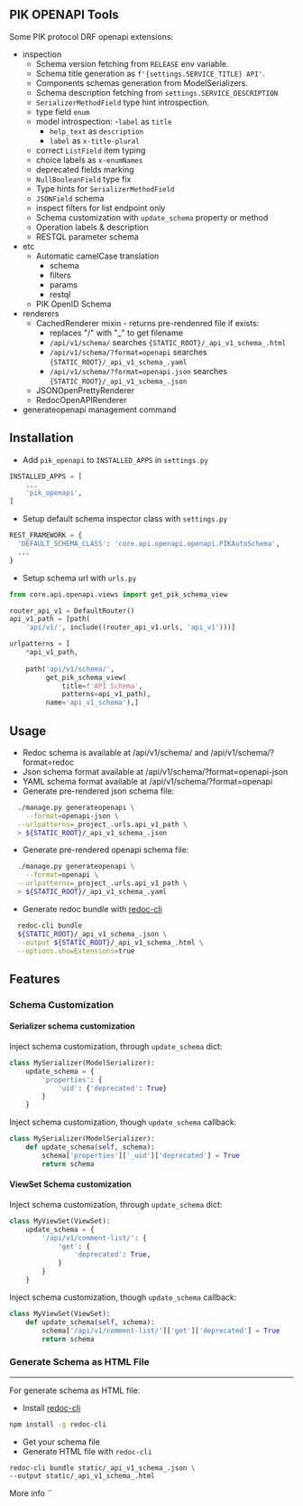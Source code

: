 ## PIK OPENAPI Tools

Some PIK protocol DRF openapi extensions:
  - inspection
    - Schema version fetching from `RELEASE` env variable.
    - Schema title generation as `f'{settings.SERVICE_TITLE} API'`.
    - Components schemas generation from ModelSerializers.
    - Schema description fetching from `settings.SERVICE_DESCRIPTION`
    - `SerializerMethodField` type hint introspection.
    - type field `enum`
    - model introspection:
      -`label` as `title`
      - `help_text` as `description` 
      - `label` as `x-title-plural`
    - correct `ListField` item typing
    - choice labels as `x-enumNames`
    - deprecated fields marking
    - `NullBooleanField` type fix
    - Type hints for `SerializerMethodField`
    - `JSONField` schema
    - inspect filters for list endpoint only
    - Schema customization with `update_schema` property or method
    - Operation labels & description
    - RESTQL parameter schema
  - etc
    - Automatic camelCase translation
      - schema
      - filters
      - params
      - restql
    - PIK OpenID Schema
  - renderers
    - CachedRenderer mixin - returns pre-rendenred file if exists:
        - replaces "/" with "_" to get filename
        - `/api/v1/schema/` searches `{STATIC_ROOT}/_api_v1_schema_.html`
        - `/api/v1/schema/?format=openapi` searches `{STATIC_ROOT}/_api_v1_schema_.yaml`
        - `/api/v1/schema/?format=openapi.json` searches `{STATIC_ROOT}/_api_v1_schema_.json`
    - JSONOpenPrettyRenderer
    - RedocOpenAPIRenderer
  - generateopenapi management command

## Installation

- Add `pik_openapi` to `INSTALLED_APPS` in `settings.py`
```python
INSTALLED_APPS = [
    ...
    'pik_openapi',
]
```

- Setup default schema inspector class with `settings.py`
```python
REST_FRAMEWORK = {
  'DEFAULT_SCHEMA_CLASS': 'core.api.openapi.openapi.PIKAutoSchema',
  ...
}
```

- Setup schema url with `urls.py`
```python
from core.api.openapi.views import get_pik_schema_view

router_api_v1 = DefaultRouter()
api_v1_path = [path(
    'api/v1/', include((router_api_v1.urls, 'api_v1')))]

urlpatterns = [
    *api_v1_path,
    
    path('api/v1/schema/',
         get_pik_schema_view(
             title=f'API Schema',
             patterns=api_v1_path),
         name='api_v1_schema'),]
```

## Usage

- Redoc schema is available at /api/v1/schema/ and /api/v1/schema/?format=redoc
- Json schema format available at /api/v1/schema/?format=openapi-json
- YAML schema format available at /api/v1/schema/?format=openapi
- Generate pre-rendered json schema file:
```sh  
  ./manage.py generateopenapi \
    --format=openapi-json \
  --urlpatterns=_project_.urls.api_v1_path \
  > ${STATIC_ROOT}/_api_v1_schema_.json
```
- Generate pre-rendered openapi schema file:
```sh  
  ./manage.py generateopenapi \
    --format=openapi \
  --urlpatterns=_project_.urls.api_v1_path \
  > ${STATIC_ROOT}/_api_v1_schema_.yaml
```
- Generate redoc bundle with [redoc-cli](https://www.npmjs.com/package/redoc-cli#user-content-usage)
```bash
  redoc-cli bundle 
  ${STATIC_ROOT}/_api_v1_schema_.json \
  --output ${STATIC_ROOT}/_api_v1_schema_.html \
  --options.showExtensions=true
```

## Features


### Schema Customization


#### Serializer schema customization

Inject schema customization, through `update_schema` dict:

```python
class MySerializer(ModelSerializer):
    update_schema = {
        'properties': {
            'uid': {'deprecated': True}
        }
    }
```

Inject schema customization, though `update_schema` callback:

```python
class MySerializer(ModelSerializer):
    def update_schema(self, schema):
        schema['properties']['_uid']['deprecated'] = True
        return schema
```

#### ViewSet Schema customization

Inject schema customization, through `update_schema` dict:

```python
class MyViewSet(ViewSet):
    update_schema = {
        '/api/v1/comment-list/': {
            'get': {
                'deprecated': True,
            }
        }
    }
```
Inject schema customization, though `update_schema` callback:

```python
class MyViewSet(ViewSet):
    def update_schema(self, schema):
        schema['/api/v1/comment-list/']['get']['deprecated'] = True
        return schema
```

### Generate Schema as HTML File
------------------------

For generate schema as HTML file:

- Install [redoc-cli](https://github.com/Redocly/redoc/blob/master/cli/README.md)
```bash
npm install -g redoc-cli
```
- Get your schema file
- Generate HTML file with `redoc-cli`
```bash
redoc-cli bundle static/_api_v1_schema_.json \
--output static/_api_v1_schema_.html
```

More info ``
